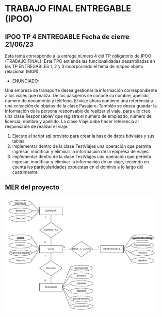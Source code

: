 # TRABAJO FINAL ENTREGABLE (IPOO)

## IPOO TP 4 ENTREGABLE Fecha de cierre 21/06/23

Esta rama corresponde a la entrega número 4 del TP obligatorio de IPOO (TRABAJO FINAL).
Este TPO extiende las funcionalidades desarrolladas en los TP ENTREGABLES 1, 2 y 3 incorporando el tema de mapeo objeto relacional (MOR).

* ENUNCIADO:

Una empresa de transporte desea gestionar la información correspondiente a los viajes que
realiza. De los pasajeros se conoce su nombre, apellido, número de documento y teléfono. El
viaje ahora contiene una referencia a una colección de objetos de la clase Pasajero. También se
desea guardar la información de la persona responsable de realizar el viaje, para ello cree una
clase ResponsableV que registra el número de empleado, número de licencia, nombre y apellido.
La clase Viaje debe hacer referencia al responsable de realizar el viaje.

1. Ejecute el script sql provisto para crear la base de datos bdviajes y sus tablas.
2. Implementar dentro de la clase TestViajes una operación que permita ingresar, modificar
y eliminar la información de la empresa de viajes.
3. Implementar dentro de la clase TestViajes una operación que permita ingresar, modificar
y eliminar la información de un viaje, teniendo en cuenta las particularidades expuestas
en el dominio a lo largo del cuatrimestre.

## MER del proyecto
![MER del proyecto viaje Feliz](img/MER%20Viaje%20Feliz%2002%20Sin%20herencia.png)